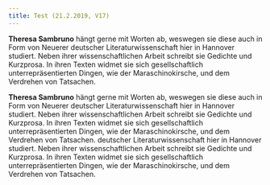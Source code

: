 ```yaml
---
title: Test (21.2.2019, V17)
---
```


 **Theresa Sambruno** hängt gerne mit Worten ab, weswegen sie diese auch in Form von Neuerer deutscher Literaturwissenschaft hier in Hannover studiert. Neben ihrer wissenschaftlichen Arbeit schreibt sie Gedichte und Kurzprosa. In ihren Texten widmet sie sich gesellschaftlich unterrepräsentierten Dingen, wie der Maraschinokirsche, und dem Verdrehen von Tatsachen.

 **Theresa Sambruno** hängt gerne mit Worten ab, weswegen sie diese auch in Form von Neuerer deutscher Literaturwissenschaft hier in Hannover studiert. Neben ihrer wissenschaftlichen Arbeit schreibt sie Gedichte und Kurzprosa. In ihren Texten widmet sie sich gesellschaftlich unterrepräsentierten Dingen, wie der Maraschinokirsche, und dem Verdrehen von Tatsachen. deutscher Literaturwissenschaft hier in Hannover studiert. Neben ihrer wissenschaftlichen Arbeit schreibt sie Gedichte und Kurzprosa. In ihren Texten widmet sie sich gesellschaftlich unterrepräsentierten Dingen, wie der Maraschinokirsche, und dem Verdrehen von Tatsachen.